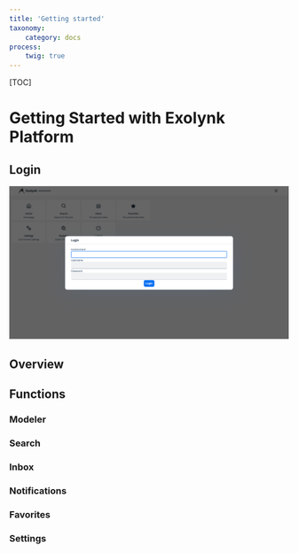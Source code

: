 ```yaml
---
title: 'Getting started'
taxonomy:
    category: docs
process:
    twig: true
---
```


[TOC]

# Getting Started with Exolynk Platform

## Login

![Login](login-popup.png)



## Overview

## Functions

### Modeler

### Search

### Inbox

### Notifications

### Favorites

### Settings